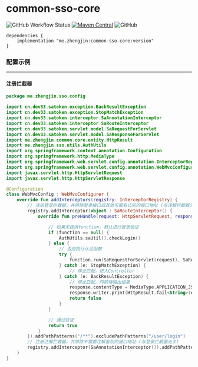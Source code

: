 # common-sso-core

![GitHub Workflow Status](https://img.shields.io/github/workflow/status/zhengjin-me/common-sso-core/Gradle%20Package?style=flat-square)
[![Maven Central](https://img.shields.io/maven-central/v/me.zhengjin/common-sso-core.svg?style=flat-square&color=brightgreen)](https://maven-badges.herokuapp.com/maven-central/me.zhengjin/common-sso-core/)
![GitHub](https://img.shields.io/github/license/zhengjin-me/common-sso-core?style=flat-square)

```
dependencies {
    implementation "me.zhengjin:common-sso-core:version"
}
```

### 配置示例

---

#### 注册拦截器
```kotlin
package me.zhengjin.sso.config

import cn.dev33.satoken.exception.BackResultException
import cn.dev33.satoken.exception.StopMatchException
import cn.dev33.satoken.interceptor.SaAnnotationInterceptor
import cn.dev33.satoken.interceptor.SaRouteInterceptor
import cn.dev33.satoken.servlet.model.SaRequestForServlet
import cn.dev33.satoken.servlet.model.SaResponseForServlet
import me.zhengjin.common.core.entity.HttpResult
import me.zhengjin.sso.utils.AuthUtils
import org.springframework.context.annotation.Configuration
import org.springframework.http.MediaType
import org.springframework.web.servlet.config.annotation.InterceptorRegistry
import org.springframework.web.servlet.config.annotation.WebMvcConfigurer
import javax.servlet.http.HttpServletRequest
import javax.servlet.http.HttpServletResponse

@Configuration
class WebMvcConfig : WebMvcConfigurer {
    override fun addInterceptors(registry: InterceptorRegistry) {
        // 注册登录拦截器，并排除登录接口或其他可匿名访问的接口地址 (与注解拦截器无关)
        registry.addInterceptor(object : SaRouteInterceptor() {
            override fun preHandle(request: HttpServletRequest, response: HttpServletResponse, handler: Any): Boolean {

                // 如果未提供function，默认进行登录验证
                if (function == null) {
                    AuthUtils.saUtil().checkLogin()
                } else {
                    // 否则执行认证函数
                    try {
                        function.run(SaRequestForServlet(request), SaResponseForServlet(response), handler)
                    } catch (e: StopMatchException) {
                        // 停止匹配，进入Controller
                    } catch (e: BackResultException) {
                        // 停止匹配，向前端输出结果
                        response.contentType = MediaType.APPLICATION_JSON_UTF8_VALUE
                        response.writer.print(HttpResult.fail<String>(e.message, 500).toString())
                        return false
                    }
                }

                // 通过验证
                return true
            }
        }).addPathPatterns("/**").excludePathPatterns("/user/login")
        // 注册注解拦截器，并排除不需要注解鉴权的接口地址 (与登录拦截器无关)
        registry.addInterceptor(SaAnnotationInterceptor()).addPathPatterns("/**")
    }
}
```